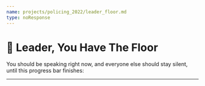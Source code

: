 ```yaml
---
name: projects/policing_2022/leader_floor.md
type: noResponse
---
```


# 📣 Leader, You Have The Floor

You should be speaking right now, and everyone else should stay silent, until this progress bar finishes:

---
